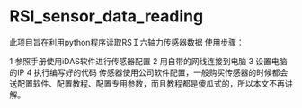 # RSI_sensor_data_reading
此项目旨在利用python程序读取RSＩ六轴力传感器数据
使用步骤：

1 参照手册使用iDAS软件进行传感器配置
2 用自带的网线连接到电脑
3 设置电脑的IP
4 执行编写好的代码
传感器使用公司软件配置，一般购买传感器的时候都会送配置软件、配置教程、配置专用参数，而且教程都是傻瓜式的，所以本文不再讲解。
